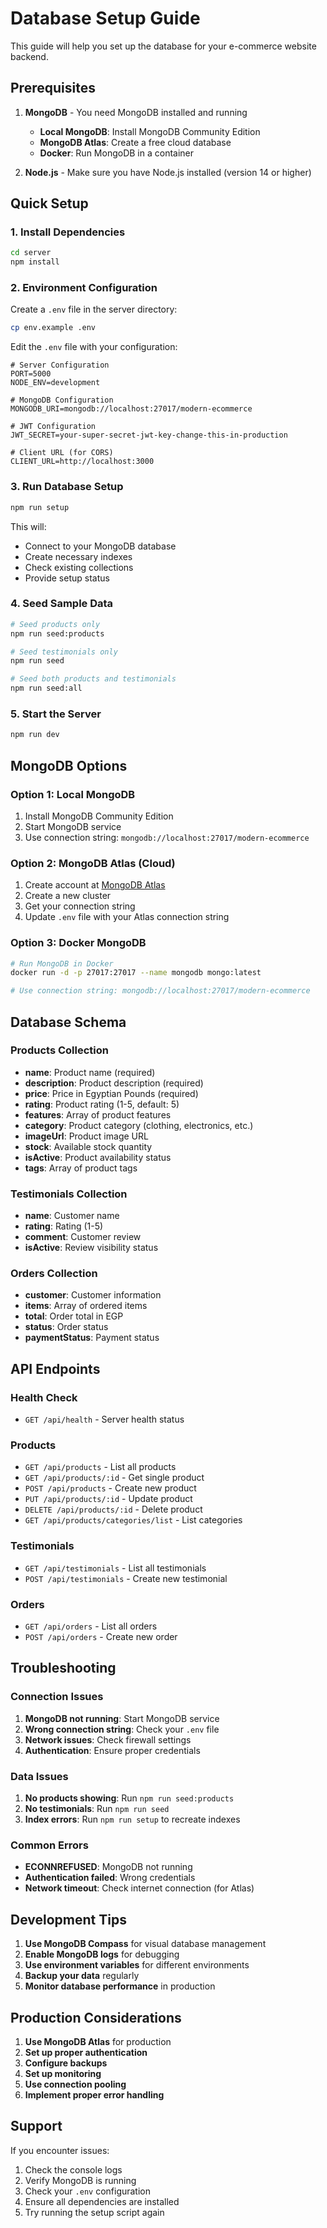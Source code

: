 # Database Setup Guide

This guide will help you set up the database for your e-commerce website backend.

## Prerequisites

1. **MongoDB** - You need MongoDB installed and running
   - **Local MongoDB**: Install MongoDB Community Edition
   - **MongoDB Atlas**: Create a free cloud database
   - **Docker**: Run MongoDB in a container

2. **Node.js** - Make sure you have Node.js installed (version 14 or higher)

## Quick Setup

### 1. Install Dependencies
```bash
cd server
npm install
```

### 2. Environment Configuration
Create a `.env` file in the server directory:
```bash
cp env.example .env
```

Edit the `.env` file with your configuration:
```env
# Server Configuration
PORT=5000
NODE_ENV=development

# MongoDB Configuration
MONGODB_URI=mongodb://localhost:27017/modern-ecommerce

# JWT Configuration
JWT_SECRET=your-super-secret-jwt-key-change-this-in-production

# Client URL (for CORS)
CLIENT_URL=http://localhost:3000
```

### 3. Run Database Setup
```bash
npm run setup
```

This will:
- Connect to your MongoDB database
- Create necessary indexes
- Check existing collections
- Provide setup status

### 4. Seed Sample Data
```bash
# Seed products only
npm run seed:products

# Seed testimonials only
npm run seed

# Seed both products and testimonials
npm run seed:all
```

### 5. Start the Server
```bash
npm run dev
```

## MongoDB Options

### Option 1: Local MongoDB
1. Install MongoDB Community Edition
2. Start MongoDB service
3. Use connection string: `mongodb://localhost:27017/modern-ecommerce`

### Option 2: MongoDB Atlas (Cloud)
1. Create account at [MongoDB Atlas](https://www.mongodb.com/atlas)
2. Create a new cluster
3. Get your connection string
4. Update `.env` file with your Atlas connection string

### Option 3: Docker MongoDB
```bash
# Run MongoDB in Docker
docker run -d -p 27017:27017 --name mongodb mongo:latest

# Use connection string: mongodb://localhost:27017/modern-ecommerce
```

## Database Schema

### Products Collection
- **name**: Product name (required)
- **description**: Product description (required)
- **price**: Price in Egyptian Pounds (required)
- **rating**: Product rating (1-5, default: 5)
- **features**: Array of product features
- **category**: Product category (clothing, electronics, etc.)
- **imageUrl**: Product image URL
- **stock**: Available stock quantity
- **isActive**: Product availability status
- **tags**: Array of product tags

### Testimonials Collection
- **name**: Customer name
- **rating**: Rating (1-5)
- **comment**: Customer review
- **isActive**: Review visibility status

### Orders Collection
- **customer**: Customer information
- **items**: Array of ordered items
- **total**: Order total in EGP
- **status**: Order status
- **paymentStatus**: Payment status

## API Endpoints

### Health Check
- `GET /api/health` - Server health status

### Products
- `GET /api/products` - List all products
- `GET /api/products/:id` - Get single product
- `POST /api/products` - Create new product
- `PUT /api/products/:id` - Update product
- `DELETE /api/products/:id` - Delete product
- `GET /api/products/categories/list` - List categories

### Testimonials
- `GET /api/testimonials` - List all testimonials
- `POST /api/testimonials` - Create new testimonial

### Orders
- `GET /api/orders` - List all orders
- `POST /api/orders` - Create new order

## Troubleshooting

### Connection Issues
1. **MongoDB not running**: Start MongoDB service
2. **Wrong connection string**: Check your `.env` file
3. **Network issues**: Check firewall settings
4. **Authentication**: Ensure proper credentials

### Data Issues
1. **No products showing**: Run `npm run seed:products`
2. **No testimonials**: Run `npm run seed`
3. **Index errors**: Run `npm run setup` to recreate indexes

### Common Errors
- **ECONNREFUSED**: MongoDB not running
- **Authentication failed**: Wrong credentials
- **Network timeout**: Check internet connection (for Atlas)

## Development Tips

1. **Use MongoDB Compass** for visual database management
2. **Enable MongoDB logs** for debugging
3. **Use environment variables** for different environments
4. **Backup your data** regularly
5. **Monitor database performance** in production

## Production Considerations

1. **Use MongoDB Atlas** for production
2. **Set up proper authentication**
3. **Configure backups**
4. **Set up monitoring**
5. **Use connection pooling**
6. **Implement proper error handling**

## Support

If you encounter issues:
1. Check the console logs
2. Verify MongoDB is running
3. Check your `.env` configuration
4. Ensure all dependencies are installed
5. Try running the setup script again 